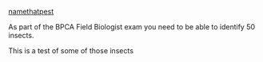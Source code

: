 
[namethatpest](https://namethatpest.co.uk)

As part of the BPCA Field Biologist exam you need to be able to identify 50 insects.

This is a test of some of those insects
